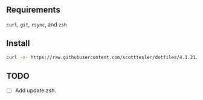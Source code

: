 ## Requirements

`curl`, `git`, `rsync`, and `zsh`

## Install

```bash
curl -o- https://raw.githubusercontent.com/scotttesler/dotfiles/4.1.21/install.zsh | zsh
```

## TODO

- [ ] Add update.zsh.
